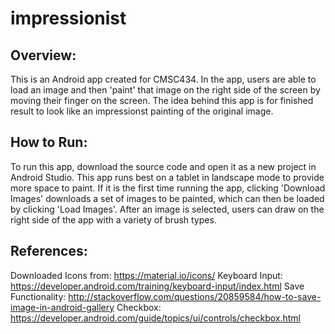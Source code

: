 # impressionist

## Overview:
This is an Android app created for CMSC434. In the app, users are able to load an image and then 'paint' that image on the right side of the screen by moving their finger on the screen. The idea behind this app is for finished result to look like an impressionst painting of the original image.

## How to Run: 
To run this app, download the source code and open it as a new project in Android Studio. This app runs best on a tablet in landscape mode to provide more space to paint. If it is the first time running the app, clicking 'Download Images' downloads a set of images to be painted, which can then be loaded by clicking 'Load Images'. After an image is selected, users can draw on the right side of the app with a variety of brush types.

## References:

Downloaded Icons from: https://material.io/icons/
Keyboard Input: https://developer.android.com/training/keyboard-input/index.html
Save Functionality: http://stackoverflow.com/questions/20859584/how-to-save-image-in-android-gallery
Checkbox: https://developer.android.com/guide/topics/ui/controls/checkbox.html
